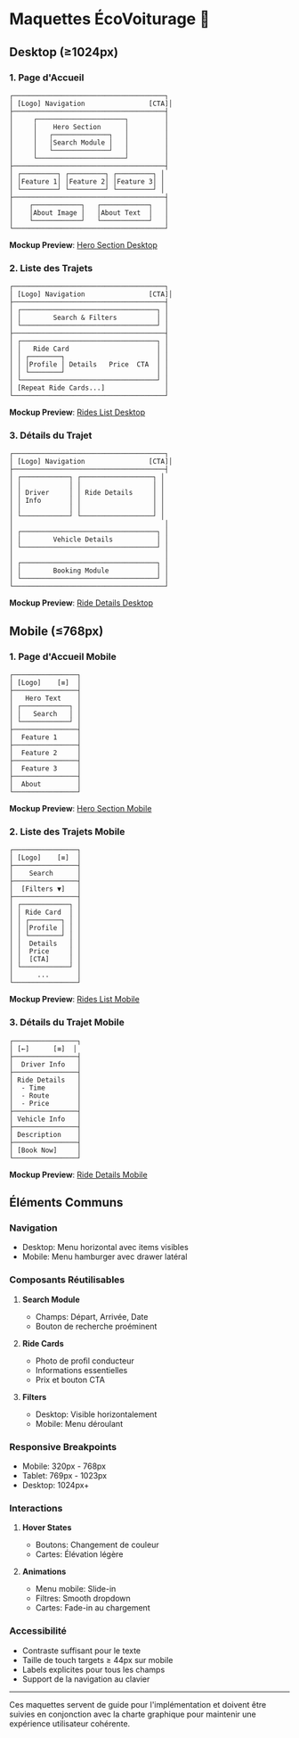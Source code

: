 # Maquettes ÉcoVoiturage 🎨

## Desktop (≥1024px)

### 1. Page d'Accueil
```
┌──────────────────────────────────────┐
│ [Logo] Navigation                [CTA]│
├──────────────────────────────────────┤
│     ┌──────────────────────┐         │
│     │    Hero Section      │         │
│     │   ┌──────────────┐   │         │
│     │   │Search Module │   │         │
│     │   └──────────────┘   │         │
│     └──────────────────────┘         │
├──────────────────────────────────────┤
│ ┌─────────┐ ┌─────────┐ ┌─────────┐ │
│ │Feature 1│ │Feature 2│ │Feature 3│ │
│ └─────────┘ └─────────┘ └─────────┘ │
├──────────────────────────────────────┤
│    ┌────────────┐   ┌────────────┐   │
│    │About Image │   │About Text  │   │
│    └────────────┘   └────────────┘   │
└──────────────────────────────────────┘
```

**Mockup Preview**: [Hero Section Desktop](https://images.unsplash.com/photo-1557426272-fc759fdf7a8d?w=1200&h=800)

### 2. Liste des Trajets
```
┌──────────────────────────────────────┐
│ [Logo] Navigation                [CTA]│
├──────────────────────────────────────┤
│ ┌──────────────────────────────────┐ │
│ │        Search & Filters          │ │
│ └──────────────────────────────────┘ │
├──────────────────────────────────────┤
│ ┌──────────────────────────────────┐ │
│ │   Ride Card                      │ │
│ │ ┌────────┐                       │ │
│ │ │Profile │ Details   Price  CTA  │ │
│ │ └────────┘                       │ │
│ └──────────────────────────────────┘ │
│ [Repeat Ride Cards...]               │
└──────────────────────────────────────┘
```

**Mockup Preview**: [Rides List Desktop](https://images.unsplash.com/photo-1557426272-fc759fdf7a8d?w=1200&h=800)

### 3. Détails du Trajet
```
┌──────────────────────────────────────┐
│ [Logo] Navigation                [CTA]│
├──────────────────────────────────────┤
│ ┌────────────┐ ┌──────────────────┐ │
│ │            │ │                  │ │
│ │ Driver     │ │ Ride Details     │ │
│ │ Info       │ │                  │ │
│ │            │ │                  │ │
│ └────────────┘ └──────────────────┘ │
│                                      │
│ ┌──────────────────────────────────┐ │
│ │        Vehicle Details           │ │
│ └──────────────────────────────────┘ │
│                                      │
│ ┌──────────────────────────────────┐ │
│ │        Booking Module            │ │
│ └──────────────────────────────────┘ │
└──────────────────────────────────────┘
```

**Mockup Preview**: [Ride Details Desktop](https://images.unsplash.com/photo-1557426272-fc759fdf7a8d?w=1200&h=800)

## Mobile (≤768px)

### 1. Page d'Accueil Mobile
```
┌────────────────┐
│ [Logo]    [≡]  │
├────────────────┤
│   Hero Text    │
│ ┌────────────┐ │
│ │   Search   │ │
│ └────────────┘ │
├────────────────┤
│  Feature 1     │
├────────────────┤
│  Feature 2     │
├────────────────┤
│  Feature 3     │
├────────────────┤
│  About         │
└────────────────┘
```

**Mockup Preview**: [Hero Section Mobile](https://images.unsplash.com/photo-1557426272-fc759fdf7a8d?w=375&h=812)

### 2. Liste des Trajets Mobile
```
┌────────────────┐
│ [Logo]    [≡]  │
├────────────────┤
│    Search      │
├────────────────┤
│  [Filters ▼]   │
├────────────────┤
│ ┌────────────┐ │
│ │ Ride Card  │ │
│ │ ┌────────┐ │ │
│ │ │Profile │ │ │
│ │ └────────┘ │ │
│ │  Details   │ │
│ │  Price     │ │
│ │  [CTA]     │ │
│ └────────────┘ │
│      ...       │
└────────────────┘
```

**Mockup Preview**: [Rides List Mobile](https://images.unsplash.com/photo-1557426272-fc759fdf7a8d?w=375&h=812)

### 3. Détails du Trajet Mobile
```
┌────────────────┐
│ [←]      [≡]  │
├────────────────┤
│  Driver Info   │
├────────────────┤
│ Ride Details   │
│  - Time        │
│  - Route       │
│  - Price       │
├────────────────┤
│ Vehicle Info   │
├────────────────┤
│ Description    │
├────────────────┤
│ [Book Now]     │
└────────────────┘
```

**Mockup Preview**: [Ride Details Mobile](https://images.unsplash.com/photo-1557426272-fc759fdf7a8d?w=375&h=812)

## Éléments Communs

### Navigation
- Desktop: Menu horizontal avec items visibles
- Mobile: Menu hamburger avec drawer latéral

### Composants Réutilisables
1. **Search Module**
   - Champs: Départ, Arrivée, Date
   - Bouton de recherche proéminent
   
2. **Ride Cards**
   - Photo de profil conducteur
   - Informations essentielles
   - Prix et bouton CTA

3. **Filters**
   - Desktop: Visible horizontalement
   - Mobile: Menu déroulant

### Responsive Breakpoints
- Mobile: 320px - 768px
- Tablet: 769px - 1023px
- Desktop: 1024px+

### Interactions
1. **Hover States**
   - Boutons: Changement de couleur
   - Cartes: Élévation légère
   
2. **Animations**
   - Menu mobile: Slide-in
   - Filtres: Smooth dropdown
   - Cartes: Fade-in au chargement

### Accessibilité
- Contraste suffisant pour le texte
- Taille de touch targets ≥ 44px sur mobile
- Labels explicites pour tous les champs
- Support de la navigation au clavier

---

Ces maquettes servent de guide pour l'implémentation et doivent être suivies en conjonction avec la charte graphique pour maintenir une expérience utilisateur cohérente.